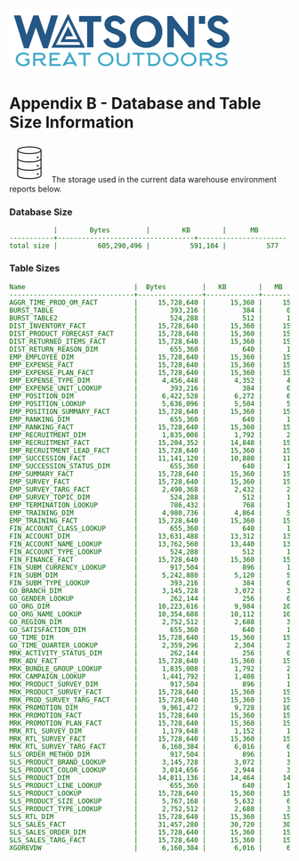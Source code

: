 ![Watsons](wxd-images/watsons-go-logo-small.png)

# Appendix B - Database and Table Size Information

![Watsons](wxd-images/poc-storage.png)
The storage used in the current data warehouse environment reports below.

### Database Size
<pre style="font-size: small; color: darkgreen; overflow: auto">
           |        Bytes         |        KB        |      MB      
-----------+----------------------------------+----------------------
total size |          605,290,496 |          591,104 |          577 
</pre>

### Table Sizes
<pre style="font-size: small; color: darkgreen; overflow: auto">
Name                           |  Bytes         |   KB        |   MB      
-------------------------------+----------------+-------------+-------
AGGR_TIME_PROD_OM_FACT         |     15,728,640 |      15,360 |     15 
BURST_TABLE                    |        393,216 |         384 |      0 
BURST_TABLE2                   |        524,288 |         512 |      1 
DIST_INVENTORY_FACT            |     15,728,640 |      15,360 |     15 
DIST_PRODUCT_FORECAST_FACT     |     15,728,640 |      15,360 |     15 
DIST_RETURNED_ITEMS_FACT       |     15,728,640 |      15,360 |     15 
DIST_RETURN_REASON_DIM         |        655,360 |         640 |      1 
EMP_EMPLOYEE_DIM               |     15,728,640 |      15,360 |     15 
EMP_EXPENSE_FACT               |     15,728,640 |      15,360 |     15 
EMP_EXPENSE_PLAN_FACT          |     15,728,640 |      15,360 |     15 
EMP_EXPENSE_TYPE_DIM           |      4,456,448 |       4,352 |      4 
EMP_EXPENSE_UNIT_LOOKUP        |        393,216 |         384 |      0 
EMP_POSITION_DIM               |      6,422,528 |       6,272 |      6 
EMP_POSITION_LOOKUP            |      5,636,096 |       5,504 |      5 
EMP_POSITION_SUMMARY_FACT      |     15,728,640 |      15,360 |     15 
EMP_RANKING_DIM                |        655,360 |         640 |      1 
EMP_RANKING_FACT               |     15,728,640 |      15,360 |     15 
EMP_RECRUITMENT_DIM            |      1,835,008 |       1,792 |      2 
EMP_RECRUITMENT_FACT           |     15,204,352 |      14,848 |     15 
EMP_RECRUITMENT_LEAD_FACT      |     15,728,640 |      15,360 |     15 
EMP_SUCCESSION_FACT            |     11,141,120 |      10,880 |     11 
EMP_SUCCESSION_STATUS_DIM      |        655,360 |         640 |      1 
EMP_SUMMARY_FACT               |     15,728,640 |      15,360 |     15 
EMP_SURVEY_FACT                |     15,728,640 |      15,360 |     15 
EMP_SURVEY_TARG_FACT           |      2,490,368 |       2,432 |      2 
EMP_SURVEY_TOPIC_DIM           |        524,288 |         512 |      1 
EMP_TERMINATION_LOOKUP         |        786,432 |         768 |      1 
EMP_TRAINING_DIM               |      4,980,736 |       4,864 |      5 
EMP_TRAINING_FACT              |     15,728,640 |      15,360 |     15 
FIN_ACCOUNT_CLASS_LOOKUP       |        655,360 |         640 |      1 
FIN_ACCOUNT_DIM                |     13,631,488 |      13,312 |     13 
FIN_ACCOUNT_NAME_LOOKUP        |     13,762,560 |      13,440 |     13 
FIN_ACCOUNT_TYPE_LOOKUP        |        524,288 |         512 |      1 
FIN_FINANCE_FACT               |     15,728,640 |      15,360 |     15 
FIN_SUBM_CURRENCY_LOOKUP       |        917,504 |         896 |      1 
FIN_SUBM_DIM                   |      5,242,880 |       5,120 |      5 
FIN_SUBM_TYPE_LOOKUP           |        393,216 |         384 |      0 
GO_BRANCH_DIM                  |      3,145,728 |       3,072 |      3 
GO_GENDER_LOOKUP               |        262,144 |         256 |      0 
GO_ORG_DIM                     |     10,223,616 |       9,984 |     10 
GO_ORG_NAME_LOOKUP             |     10,354,688 |      10,112 |     10 
GO_REGION_DIM                  |      2,752,512 |       2,688 |      3 
GO_SATISFACTION_DIM            |        655,360 |         640 |      1 
GO_TIME_DIM                    |     15,728,640 |      15,360 |     15 
GO_TIME_QUARTER_LOOKUP         |      2,359,296 |       2,304 |      2 
MRK_ACTIVITY_STATUS_DIM        |        262,144 |         256 |      0 
MRK_ADV_FACT                   |     15,728,640 |      15,360 |     15 
MRK_BUNDLE_GROUP_LOOKUP        |      1,835,008 |       1,792 |      2 
MRK_CAMPAIGN_LOOKUP            |      1,441,792 |       1,408 |      1 
MRK_PRODUCT_SURVEY_DIM         |        917,504 |         896 |      1 
MRK_PRODUCT_SURVEY_FACT        |     15,728,640 |      15,360 |     15 
MRK_PROD_SURVEY_TARG_FACT      |     15,728,640 |      15,360 |     15 
MRK_PROMOTION_DIM              |      9,961,472 |       9,728 |     10 
MRK_PROMOTION_FACT             |     15,728,640 |      15,360 |     15 
MRK_PROMOTION_PLAN_FACT        |     15,728,640 |      15,360 |     15 
MRK_RTL_SURVEY_DIM             |      1,179,648 |       1,152 |      1 
MRK_RTL_SURVEY_FACT            |     15,728,640 |      15,360 |     15 
MRK_RTL_SURVEY_TARG_FACT       |      6,160,384 |       6,016 |      6 
SLS_ORDER_METHOD_DIM           |        917,504 |         896 |      1 
SLS_PRODUCT_BRAND_LOOKUP       |      3,145,728 |       3,072 |      3 
SLS_PRODUCT_COLOR_LOOKUP       |      3,014,656 |       2,944 |      3 
SLS_PRODUCT_DIM                |     14,811,136 |      14,464 |     14 
SLS_PRODUCT_LINE_LOOKUP        |        655,360 |         640 |      1 
SLS_PRODUCT_LOOKUP             |     15,728,640 |      15,360 |     15 
SLS_PRODUCT_SIZE_LOOKUP        |      5,767,168 |       5,632 |      6 
SLS_PRODUCT_TYPE_LOOKUP        |      2,752,512 |       2,688 |      3 
SLS_RTL_DIM                    |     15,728,640 |      15,360 |     15 
SLS_SALES_FACT                 |     31,457,280 |      30,720 |     30 
SLS_SALES_ORDER_DIM            |     15,728,640 |      15,360 |     15 
SLS_SALES_TARG_FACT            |     15,728,640 |      15,360 |     15 
XGOREVDW                       |      6,160,384 |       6,016 |      6 
</pre>
